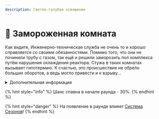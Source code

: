 ```yaml
---
description: Светло-голубое освещение
---
```


# 🥶 Замороженная комната

Как видите, Инженерно-техническая служба не очень то и хорошо справляется со своими обязанностями. Помимо того, что они не починили трубу с газом, так ещё и решили заморозить пол комплекса путём нарушения охлаждения реактора. Стужа в таких комнатах вызывает гипотермию. К счастью, это происшествие не обрело больших оборотов, а ведь могло привести и к взрыву...

<details>

<summary>Дополнительная информация</summary>

* Со временем комната сильнее охлаждается, нанося большие повреждения.
* Эффект гипотермии, полученный от других источников, увеличивает повреждения от комнаты в 2 раза.

</details>

{% hint style="info" %}
Шанс спавна в начале раунда - 30%.
{% endhint %}

{% hint style="danger" %}
На появление в раунде влияет [Система Сезонов](../server-systems/seasons-system.md)!
{% endhint %}
